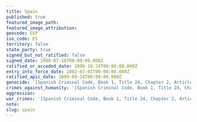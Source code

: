 ```yaml
---
title: Spain
published: true
featured_image_path:
featured_image_attribution:
geocode: ESP
iso_code: ES
territory: false
state_party: true
signed_but_not_ratified: false
signed_date: 1998-07-18T00:00:00.000Z
ratified_or_acceded_date: 2000-10-24T00:00:00.000Z
entry_into_force_date: 2002-07-01T00:00:00.000Z
ratified_apic_date: 2009-09-24T00:00:00.000Z
genocide: '[Spanish Criminal Code, Book 1, Title 24, Chapter 2, Article 607](https://iccdb.hrlc.net/data/doc/706/keyword/46/)'
crimes_against_humanity: '[Spanish Criminal Code, Book 1, Title 24, Chapter 2, Article 607](https://iccdb.hrlc.net/data/doc/706/keyword/13/)'
aggression:
war_crimes: '[Spanish Criminal Code, Book 1, Title 24, Chapter 2, Articles 608-614 bis](https://iccdb.hrlc.net/data/doc/706/keyword/145/)'
note:
slug: spain
---
```



